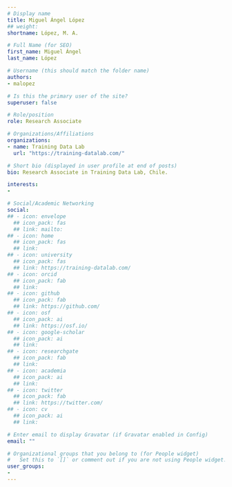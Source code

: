 ```yaml
---
# Display name
title: Miguel Ángel López
## weight: 
shortname: López, M. A.

# Full Name (for SEO)
first_name: Miguel Ángel
last_name: López

# Username (this should match the folder name)
authors:
- malopez

# Is this the primary user of the site?
superuser: false

# Role/position
role: Research Associate

# Organizations/Affiliations
organizations:
- name: Training Data Lab
  url: "https://training-datalab.com/"

# Short bio (displayed in user profile at end of posts)
bio: Research Associate in Training Data Lab, Chile.

interests:
- 

# Social/Academic Networking
social:
## - icon: envelope
  ## icon_pack: fas
  ## link: mailto:
## - icon: home
  ## icon_pack: fas
  ## link: 
## - icon: university
  ## icon_pack: fas
  ## link: https://training-datalab.com/
## - icon: orcid
  ## icon_pack: fab
  ## link: 
## - icon: github
  ## icon_pack: fab
  ## link: https://github.com/
## - icon: osf
  ## icon_pack: ai
  ## link: https://osf.io/
## - icon: google-scholar
  ## icon_pack: ai
  ## link: 
## - icon: researchgate
  ## icon_pack: fab
  ## link: 
## - icon: academia
  ## icon_pack: ai
  ## link: 
## - icon: twitter
  ## icon_pack: fab
  ## link: https://twitter.com/
## - icon: cv
  ## icon_pack: ai
  ## link: 

# Enter email to display Gravatar (if Gravatar enabled in Config)
email: ""

# Organizational groups that you belong to (for People widget)
#   Set this to `[]` or comment out if you are not using People widget.
user_groups:
- 
---
```


